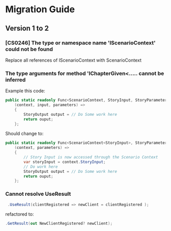 # Migration Guide

## Version 1 to 2

### \[CS0246\] The type or namespace name 'IScenarioContext' could not be found

Replace all references of IScenarioContext with ScenarioContext

### The type arguments for method 'IChapterGiven&lt;..... cannot be inferred 

Example this code:

```csharp
public static readonly Func<ScenarioContext, StoryInput, StoryParameters, StoryOuput> AccountTransactionCreated =
    (context, input, parameters) =>
    {        
        StoryOutput output = // Do Some work here
        return ouput;
    };
```

Should change to:

```csharp
public static readonly Func<ScenarioContext<StoryInput>, StoryParameters, StoryOuput> AccountTransactionCreated =
    (context, parameters) =>
    {       
        // Story Input is now accessed through the Scenario Context
        var storyInput = context.StoryInput; 
        // Do work here
        StoryOutput output = // Do Some work here
        return ouput;
    };
```

### Cannot resolve UseResult

```csharp
 .UseResult(clientRegistered => newClient = clientRegistered );
```

refactored to:

```csharp
.GetResult(out NewClientRegistered? newClient);
```

